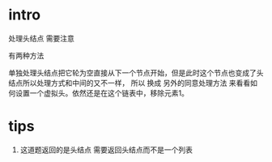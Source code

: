 # intro
处理头结点  需要注意

有两种方法

单独处理头结点把它轮为空直接从下一个节点开始，但是此时这个节点也变成了头结点所以处理方式和中间的又不一样，
所以 换成 另外的同意处理方法
来看看如何设置一个虚拟头。依然还是在这个链表中，移除元素1。

# tips
1. 这道题返回的是头结点 需要返回头结点而不是一个列表
